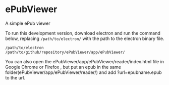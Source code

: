 # ePubViewer
A simple ePub viewer

To run this development version, download electron and run the command below, replacing `/path/to/electron/` with the path to the electron binary file.

    /path/to/electron /path/to/github/repository/ePubViewer/app/ePubViewer/

You can also open the ePubViewer/app/ePubViewer/reader/index.html
 file in Google Chrome or Firefox , but put an epub in the same folder(ePubViewer/app/ePubViewer/reader/) and add ?url=epubname.epub to the url.
 
